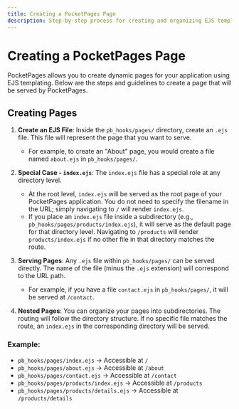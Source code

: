 ```yaml
---
title: Creating a PocketPages Page
description: Step-by-step process for creating and organizing EJS template files in PocketPages, including file naming conventions, directory structure, and URL routing patterns.
---
```


# Creating a PocketPages Page

PocketPages allows you to create dynamic pages for your application using EJS templating. Below are the steps and guidelines to create a page that will be served by PocketPages.

## Creating Pages

1. **Create an EJS File**: Inside the `pb_hooks/pages/` directory, create an `.ejs` file. This file will represent the page that you want to serve.

   - For example, to create an "About" page, you would create a file named `about.ejs` in `pb_hooks/pages/`.

2. **Special Case - `index.ejs`**: The `index.ejs` file has a special role at any directory level.

   - At the root level, `index.ejs` will be served as the root page of your PocketPages application. You do not need to specify the filename in the URL; simply navigating to `/` will render `index.ejs`.
   - If you place an `index.ejs` file inside a subdirectory (e.g., `pb_hooks/pages/products/index.ejs`), it will serve as the default page for that directory level. Navigating to `/products` will render `products/index.ejs` if no other file in that directory matches the route.

3. **Serving Pages**: Any `.ejs` file within `pb_hooks/pages/` can be served directly. The name of the file (minus the `.ejs` extension) will correspond to the URL path.

   - For example, if you have a file `contact.ejs` in `pb_hooks/pages/`, it will be served at `/contact`.

4. **Nested Pages**: You can organize your pages into subdirectories. The routing will follow the directory structure. If no specific file matches the route, an `index.ejs` in the corresponding directory will be served.

### Example:

- `pb_hooks/pages/index.ejs` -> Accessible at `/`
- `pb_hooks/pages/about.ejs` -> Accessible at `/about`
- `pb_hooks/pages/contact.ejs` -> Accessible at `/contact`
- `pb_hooks/pages/products/index.ejs` -> Accessible at `/products`
- `pb_hooks/pages/products/details.ejs` -> Accessible at `/products/details`
